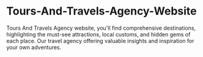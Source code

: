 # Tours-And-Travels-Agency-Website
Tours And Travels Agency website, you'll find comprehensive destinations, highlighting the must-see attractions, local customs, and hidden gems of each place. Our travel agency offering valuable insights and inspiration for your own adventures.
